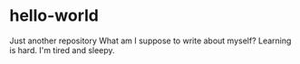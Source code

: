 # hello-world
Just another repository
What am I suppose to write about myself?
Learning is hard.
I'm tired and sleepy.
